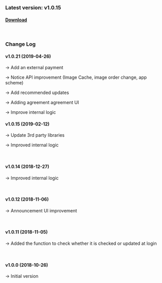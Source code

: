 ### Latest version: v1.0.15

#### [Download](https://xyuditqzezxs1008973.cdn.ntruss.com/sdk/GamePotSDK_Android_0426.zip)

<br/>

### Change Log

#### v1.0.21 (2019-04-26)

→ Add an external payment

→ Notice API improvement (Image Cache, image order change, app scheme)

→ Add recommended updates

→ Adding agreement agreement UI

→ Improve internal logic

#### v1.0.15 (2019-02-12)

→ Update 3rd party libraries

→ Improved internal logic

<br/>

#### v1.0.14 (2018-12-27)

→ Improved internal logic

<br/>

#### v1.0.12 (2018-11-06)

→ Announcement UI improvement

<br/>

#### v1.0.11 (2018-11-05)

→ Added the function to check whether it is checked or updated at login

<br/>

#### v1.0.0 (2018-10-26)

→ Initial version
